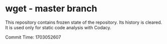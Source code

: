 # wget - master branch

This repository contains frozen state of the repository.
Its history is cleared. It is used only for static code
analysis with Codacy.

Commit Time: 1703052607